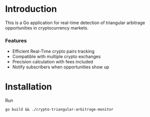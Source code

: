 # Introduction

This is a Go application for real-time detection of triangular arbitrage opportunities in cryptocurrency markets.

### Features

* Efficient Real-Time crypto pairs tracking
* Compatible with multiple crypto exchanges
* Precision calculation with fees included
* Notify subscribers when opportunities show up

# Installation

Run

    go build && ./crypto-triangular-arbitrage-monitor



